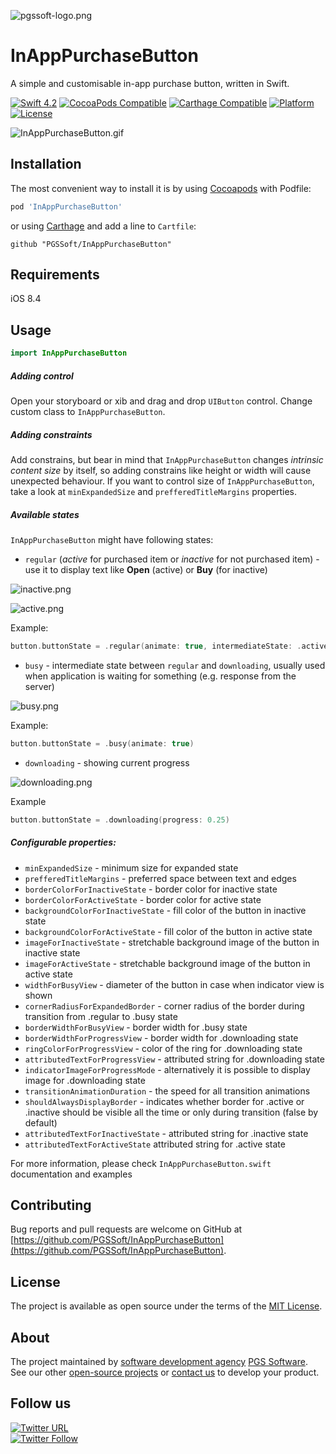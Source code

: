 ![pgssoft-logo.png](Assets/pgssoft-logo.png)

# InAppPurchaseButton

A simple and customisable in-app purchase button, written in Swift.

[![Swift 4.2](https://img.shields.io/badge/Swift-4.2-green.svg?style=flat)](https://swift.org/)
[![CocoaPods Compatible](https://img.shields.io/cocoapods/v/InAppPurchaseButton.svg)](https://cocoapods.org/pods/InAppPurchaseButton)
[![Carthage Compatible](https://img.shields.io/badge/Carthage-compatible-4BC51D.svg?style=flat)](https://github.com/Carthage/Carthage)
[![Platform](https://img.shields.io/cocoapods/p/InAppPurchaseButton.svg)](http://cocoadocs.org/docsets/InAppPurchaseButton)
[![License](https://img.shields.io/cocoapods/l/InAppPurchaseButton.svg)](https://github.com/PGSSoft/InAppPurchaseButton)

![InAppPurchaseButton.gif](Assets/InAppPurchaseButton.gif)

## Installation

The most convenient way to install it is by using [Cocoapods](https://cocoapods.org/) with Podfile:

```ruby
pod 'InAppPurchaseButton'
```

or using [Carthage](https://github.com/Carthage/Carthage) and add a line to `Cartfile`:

```
github "PGSSoft/InAppPurchaseButton"
```

## Requirements

iOS 8.4

## Usage

```swift
import InAppPurchaseButton
```

##### Adding control

Open your storyboard or xib and drag and drop `UIButton` control.
Change custom class to `InAppPurchaseButton`.

##### Adding constraints

Add constrains, but bear in mind that `InAppPurchaseButton` changes *intrinsic content size* by itself, so adding constrains like height or width will cause unexpected behaviour. 
If you want to control size of `InAppPurchaseButton`, take a look at `minExpandedSize` and `prefferedTitleMargins` properties.

##### Available states

`InAppPurchaseButton` might have following states:

- `regular` (*active* for purchased item or *inactive* for not purchased item) - use it to display text like **Open** (active) or **Buy** (for inactive)

![inactive.png](Assets/inactive.png)

![active.png](Assets/active.png)

Example:
```swift
button.buttonState = .regular(animate: true, intermediateState: .active)
```

- `busy` - intermediate state between `regular` and `downloading`, usually used when application is waiting for something (e.g. response from the server)

![busy.png](Assets/busy.png)

Example:
```swift
button.buttonState = .busy(animate: true)
```

- `downloading` - showing current progress

![downloading.png](Assets/downloading.png)

Example
```swift
button.buttonState = .downloading(progress: 0.25)
```

##### Configurable properties:
- `minExpandedSize` - minimum size for expanded state
- `prefferedTitleMargins` - preferred space between text and edges
- `borderColorForInactiveState` - border color for inactive state
- `borderColorForActiveState` - border color for active state
- `backgroundColorForInactiveState` - fill color of the button in inactive state
- `backgroundColorForActiveState` - fill color of the button in active state
- `imageForInactiveState` - stretchable background image of the button in inactive state
- `imageForActiveState` - stretchable background image of the button in active state
- `widthForBusyView` - diameter of the button in case when indicator view is shown
- `cornerRadiusForExpandedBorder` - corner radius of the border during transition from .regular to .busy state
- `borderWidthForBusyView` - border width for .busy state
- `borderWidthForProgressView` - border width for .downloading state
- `ringColorForProgressView` - color of the ring for .downloading state
- `attributedTextForProgressView` - attributed string for .downloading state
- `indicatorImageForProgressMode` - alternatively it is possible to display image for .downloading state
- `transitionAnimationDuration` - the speed for all transition animations
- `shouldAlwaysDisplayBorder` - indicates whether border for .active or .inactive should be visible all the time or only during transition (false by default)
- `attributedTextForInactiveState` - attributed string for .inactive state
- `attributedTextForActiveState` attributed string for .active state

For more information, please check ```InAppPurchaseButton.swift``` documentation and examples

## Contributing

Bug reports and pull requests are welcome on GitHub at [https://github.com/PGSSoft/InAppPurchaseButton](https://github.com/PGSSoft/InAppPurchaseButton).

## License

The project is available as open source under the terms of the [MIT License](http://opensource.org/licenses/MIT).

## About

The project maintained by [software development agency](https://www.pgs-soft.com/) [PGS Software](https://www.pgs-soft.com/).
See our other [open-source projects](https://github.com/PGSSoft) or [contact us](https://www.pgs-soft.com/contact-us/) to develop your product.

## Follow us

[![Twitter URL](https://img.shields.io/twitter/url/http/shields.io.svg?style=social)](https://twitter.com/intent/tweet?text=https://github.com/PGSSoft/InAppPurchaseButton)  
[![Twitter Follow](https://img.shields.io/twitter/follow/pgssoftware.svg?style=social&label=Follow)](https://twitter.com/pgssoftware)

